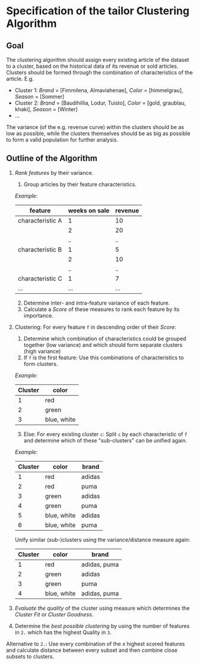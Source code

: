 # Specification of the tailor Clustering Algorithm
## Goal
The clustering algorithm should assign every existing article of the dataset to
a cluster, based on the historical data of its revenue or sold articles.
Clusters should be formed through the combination of characteristics of the
article. E.g.
- Cluster 1: _Brand_ = [Fimmilena, Almaviahenae], _Color_ = [himmelgrau], _Season_ = [Sommer]
- Cluster 2: _Brand_ = [Baudihillia, Lodur, Tuisto], _Color_ = [gold, graublau,
  khaki], _Season_ = [Winter]
- ...

The variance (of the e.g. revenue curve) within the clusters should be as low as
possible, while the clusters themselves should be as big as possible to form a
valid population for further analysis.

## Outline of the Algorithm

1. *Rank features* by their variance.
    1. Group articles by their feature characteristics.

    _Example:_

    | feature          | weeks on sale | revenue |
    |------------------|---------------|---------|
    | characteristic A | 1             | 10      |
    |                  | 2             | 20      |
    |                  | ..            | ..      |
    | characteristic B | 1             | 5       |
    |                  | 2             | 10      |
    |                  | ..            | ..      |
    | characteristic C | 1             | 7       |
    | ...              | ...           | ...     |

    2. Determine inter- and intra-feature variance of each feature.
    3. Calculate a *Score* of these measures to rank each feature by its importance.
2. Clustering: For every feature `f` in descending order of their *Score*:
    1. Determine which combination of characteristics could be grouped together (low variance) and which should form separate clusters (high variance)
    2. If `f` is the first feature:
    Use this combinations of characteristics to form clusters.

    _Example:_

    | Cluster | color       |
    |---------|-------------|
    | 1       | red         |
    | 2       | green       |
    | 3       | blue, white |

    3. Else:
    For every existing cluster `c`: Split `c` by each characteristic of `f` and
    determine which of these "sub-clusters" can be unified again.

    _Example:_

    | Cluster | color       | brand  |
    |---------|-------------|--------|
    | 1       | red         | adidas |
    | 2       | red         | puma   |
    | 3       | green       | adidas |
    | 4       | green       | puma   |
    | 5       | blue, white | adidas |
    | 6       | blue, white | puma   |

    Unify similar (sub-)clusters using the variance/distance measure again:

    | Cluster | color       | brand        |
    |---------|-------------|--------------|
    | 1       | red         | adidas, puma |
    | 2       | green       | adidas       |
    | 3       | green       | puma         |
    | 4       | blue, white | adidas, puma |


3. *Evaluate the quality* of the cluster using measure which determines the _Cluster Fit_ or _Cluster Goodness_.
4. Determine the *best possible clustering* by using the number of features in
   `2.` which has the highest Quality in `3`.

Alternative to `2.`: Use every combination of the _x_ highest scored features
and calculate distance between every subset and then combine close subsets to clusters.
